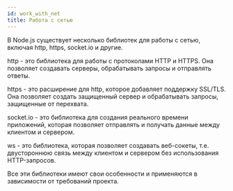 ```yaml
---
id: work_with_net
title: Работа с сетью
---
```


В Node.js существует несколько библиотек для работы с сетью, включая http, https, socket.io и другие.

http - это библиотека для работы с протоколами HTTP и HTTPS. Она позволяет создавать серверы, обрабатывать запросы и отправлять ответы.

https - это расширение для http, которое добавляет поддержку SSL/TLS. Она позволяет создать защищенный сервер и обрабатывать запросы, защищенные от перехвата.

socket.io - это библиотека для создания реального времени приложений, которая позволяет отправлять и получать данные между клиентом и сервером.

ws - это библиотека, которая позволяет создавать веб-сокеты, т.е. двустороннюю связь между клиентом и сервером без использования HTTP-запросов.

Все эти библиотеки имеют свои особенности и применяются в зависимости от требований проекта.